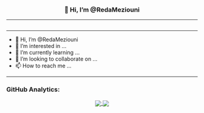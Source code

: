 <h3 align="center">👋 Hi, I’m @RedaMeziouni</h3>

---
<div align="center">
  <img src=""/>
</div>

---
- 👋 Hi, I’m @RedaMeziouni
- 👀 I’m interested in ...
- 🌱 I’m currently learning ...
- 💞️ I’m looking to collaborate on ...
- 📫 How to reach me ...

---

### GitHub Analytics:

<div align="center">
  <a href="https://github.com/RedaMeziouni?tab=repositories">
    <img align="center" src="https://github-readme-stats.vercel.app/api/top-langs/?username=RedaMeziouni&theme=dark"/>
  </a>

  <a href="https://github.com/RedaMeziouni?tab=repositories">
   <img align="center" src="https://github-readme-stats.vercel.app/api?username=RedaMeziouni&line_height=40&show_icons=true&theme=dark">
  </a>
</div>
